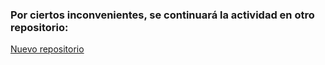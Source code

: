 <h3>Por ciertos inconvenientes, se continuará la actividad en otro repositorio:</h3>
<a href = "https://github.com/MarcoAntonioPdLA/PWEB2-LAB-D-PRAC-3">Nuevo repositorio<a>
